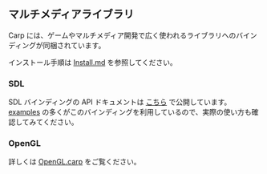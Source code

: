 ## マルチメディアライブラリ

Carp には、ゲームやマルチメディア開発で広く使われるライブラリへのバインディングが同梱されています。

インストール手順は [Install.md](Install.md) を参照してください。

### SDL

SDL バインディングの API ドキュメントは [こちら](http://carp-lang.github.io/carp-docs/sdl/SDL_index.html) で公開しています。[examples](../examples) の多くがこのバインディングを利用しているので、実際の使い方も確認してみてください。

### OpenGL

詳しくは [OpenGL.carp](../core/OpenGL.carp) をご覧ください。
